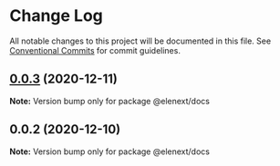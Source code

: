# Change Log

All notable changes to this project will be documented in this file.
See [Conventional Commits](https://conventionalcommits.org) for commit guidelines.

## [0.0.3](https://github.com/JasKang/elenext/compare/@elenext/docs@0.0.2...@elenext/docs@0.0.3) (2020-12-11)

**Note:** Version bump only for package @elenext/docs





## 0.0.2 (2020-12-10)

**Note:** Version bump only for package @elenext/docs

